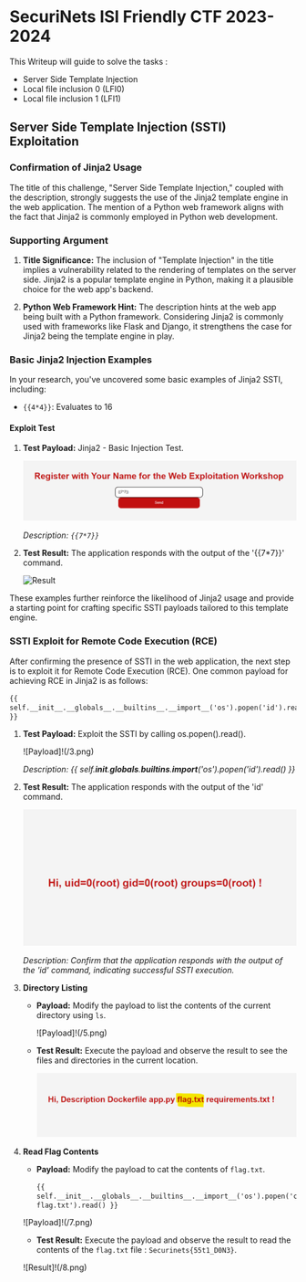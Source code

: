 # SecuriNets ISI Friendly CTF 2023-2024

This Writeup will guide to solve the tasks :

- Server Side Template Injection
- Local file inclusion 0 (LFI0)
- Local file inclusion 1 (LFI1)

## Server Side Template Injection (SSTI) Exploitation

### Confirmation of Jinja2 Usage

The title of this challenge, "Server Side Template Injection," coupled with the description, strongly suggests the use of the Jinja2 template engine in the web application. The mention of a Python web framework aligns with the fact that Jinja2 is commonly employed in Python web development.

### Supporting Argument

1. **Title Significance:** The inclusion of "Template Injection" in the title implies a vulnerability related to the rendering of templates on the server side. Jinja2 is a popular template engine in Python, making it a plausible choice for the web app's backend.

2. **Python Web Framework Hint:** The description hints at the web app being built with a Python framework. Considering Jinja2 is commonly used with frameworks like Flask and Django, it strengthens the case for Jinja2 being the template engine in play.

### Basic Jinja2 Injection Examples

In your research, you've uncovered some basic examples of Jinja2 SSTI, including:

- `{{4*4}}`: Evaluates to 16

#### Exploit Test

1. **Test Payload:** Jinja2 - Basic Injection Test.

   ![Payload](/1.png)

   *Description: `{{7*7}}`*

2. **Test Result:** The application responds with the output of the '{{7*7}}' command.

   ![Result](/2Capture%20d'écran%202023-11-18%20220633.png)

These examples further reinforce the likelihood of Jinja2 usage and provide a starting point for crafting specific SSTI payloads tailored to this template engine.

### SSTI Exploit for Remote Code Execution (RCE)

After confirming the presence of SSTI in the web application, the next step is to exploit it for Remote Code Execution (RCE). One common payload for achieving RCE in Jinja2 is as follows:

```jinja
{{ self.__init__.__globals__.__builtins__.__import__('os').popen('id').read() }}
```

1. **Test Payload:** Exploit the SSTI by calling os.popen().read().

   ![Payload]!(/3.png)

   *Description: {{ self.__init__.__globals__.__builtins__.__import__('os').popen('id').read() }}*

2. **Test Result:** The application responds with the output of the 'id' command.

   ![Result](/4.png)

   *Description: Confirm that the application responds with the output of the 'id' command, indicating successful SSTI execution.*

3. **Directory Listing**
   - **Payload:** Modify the payload to list the contents of the current directory using `ls`.

     ![Payload]!(/5.png)

   - **Test Result:** Execute the payload and observe the result to see the files and directories in the current location.

     ![Result](/6.png)

4. **Read Flag Contents**
   - **Payload:** Modify the payload to cat the contents of `flag.txt`.

     ```jinja
     {{ self.__init__.__globals__.__builtins__.__import__('os').popen('cat flag.txt').read() }}
     ```
    ![Payload]!(/7.png)

   - **Test Result:** Execute the payload and observe the result to read the contents of the `flag.txt` file : `Securinets{55t1_D0N3}`.
   
    ![Result]!(/8.png)
   
